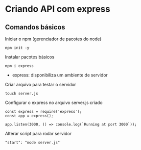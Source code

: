 # Criando API com express

## Comandos básicos

Iniciar o npm (gerenciador de pacotes do node)
```
npm init -y
```

Instalar pacotes básicos
```
npm i express
```
* express: disponibiliza um ambiente de servidor

Criar arquivo para testar o servidor
```
touch server.js
```

Configurar o express no arquivo server.js criado
```
const express = require('express');
const app = express();

app.listen(3000, () => console.log(`Running at port 3000`));
```

Alterar script para rodar servidor
```
"start": "node server.js"
```
